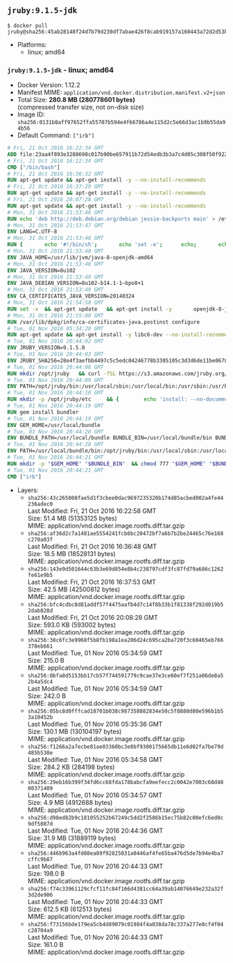 ## `jruby:9.1.5-jdk`

```console
$ docker pull jruby@sha256:45ab28148f24d7b79d230df7abae426f8cab919157a160443a72d2d53b3acacb
```

-	Platforms:
	-	linux; amd64

### `jruby:9.1.5-jdk` - linux; amd64

-	Docker Version: 1.12.2
-	Manifest MIME: `application/vnd.docker.distribution.manifest.v2+json`
-	Total Size: **280.8 MB (280778601 bytes)**  
	(compressed transfer size, not on-disk size)
-	Image ID: `sha256:0131b8aff97652ffa55707b594e4f66786a4e115d2c5e66d3ac1b9b55da94b56`
-	Default Command: `["irb"]`

```dockerfile
# Fri, 21 Oct 2016 16:22:34 GMT
ADD file:23aa4f893e3288698c017b90be657911b72d54edb3b3a7c4d05c308f50f9228f in / 
# Fri, 21 Oct 2016 16:22:34 GMT
CMD ["/bin/bash"]
# Fri, 21 Oct 2016 16:36:32 GMT
RUN apt-get update && apt-get install -y --no-install-recommends 		ca-certificates 		curl 		wget 	&& rm -rf /var/lib/apt/lists/*
# Fri, 21 Oct 2016 16:37:29 GMT
RUN apt-get update && apt-get install -y --no-install-recommends 		bzr 		git 		mercurial 		openssh-client 		subversion 				procps 	&& rm -rf /var/lib/apt/lists/*
# Fri, 21 Oct 2016 20:07:28 GMT
RUN apt-get update && apt-get install -y --no-install-recommends 		bzip2 		unzip 		xz-utils 	&& rm -rf /var/lib/apt/lists/*
# Mon, 31 Oct 2016 21:53:46 GMT
RUN echo 'deb http://deb.debian.org/debian jessie-backports main' > /etc/apt/sources.list.d/jessie-backports.list
# Mon, 31 Oct 2016 21:53:47 GMT
ENV LANG=C.UTF-8
# Mon, 31 Oct 2016 21:53:48 GMT
RUN { 		echo '#!/bin/sh'; 		echo 'set -e'; 		echo; 		echo 'dirname "$(dirname "$(readlink -f "$(which javac || which java)")")"'; 	} > /usr/local/bin/docker-java-home 	&& chmod +x /usr/local/bin/docker-java-home
# Mon, 31 Oct 2016 21:53:48 GMT
ENV JAVA_HOME=/usr/lib/jvm/java-8-openjdk-amd64
# Mon, 31 Oct 2016 21:53:48 GMT
ENV JAVA_VERSION=8u102
# Mon, 31 Oct 2016 21:53:49 GMT
ENV JAVA_DEBIAN_VERSION=8u102-b14.1-1~bpo8+1
# Mon, 31 Oct 2016 21:53:49 GMT
ENV CA_CERTIFICATES_JAVA_VERSION=20140324
# Mon, 31 Oct 2016 21:54:58 GMT
RUN set -x 	&& apt-get update 	&& apt-get install -y 		openjdk-8-jdk="$JAVA_DEBIAN_VERSION" 		ca-certificates-java="$CA_CERTIFICATES_JAVA_VERSION" 	&& rm -rf /var/lib/apt/lists/* 	&& [ "$JAVA_HOME" = "$(docker-java-home)" ]
# Mon, 31 Oct 2016 21:55:00 GMT
RUN /var/lib/dpkg/info/ca-certificates-java.postinst configure
# Tue, 01 Nov 2016 05:34:20 GMT
RUN apt-get update && apt-get install -y libc6-dev --no-install-recommends && rm -rf /var/lib/apt/lists/*
# Tue, 01 Nov 2016 20:44:02 GMT
ENV JRUBY_VERSION=9.1.5.0
# Tue, 01 Nov 2016 20:44:03 GMT
ENV JRUBY_SHA256=28e4f3aefbb4497c5c5edc04246778b3305105c3d3d6de11be067826cc5bb766
# Tue, 01 Nov 2016 20:44:08 GMT
RUN mkdir /opt/jruby   && curl -fSL https://s3.amazonaws.com/jruby.org/downloads/${JRUBY_VERSION}/jruby-bin-${JRUBY_VERSION}.tar.gz -o /tmp/jruby.tar.gz   && echo "$JRUBY_SHA256 /tmp/jruby.tar.gz" | sha256sum -c -   && tar -zx --strip-components=1 -f /tmp/jruby.tar.gz -C /opt/jruby   && rm /tmp/jruby.tar.gz   && update-alternatives --install /usr/local/bin/ruby ruby /opt/jruby/bin/jruby 1
# Tue, 01 Nov 2016 20:44:09 GMT
ENV PATH=/opt/jruby/bin:/usr/local/sbin:/usr/local/bin:/usr/sbin:/usr/bin:/sbin:/bin
# Tue, 01 Nov 2016 20:44:10 GMT
RUN mkdir -p /opt/jruby/etc 	&& { 		echo 'install: --no-document'; 		echo 'update: --no-document'; 	} >> /opt/jruby/etc/gemrc
# Tue, 01 Nov 2016 20:44:19 GMT
RUN gem install bundler
# Tue, 01 Nov 2016 20:44:19 GMT
ENV GEM_HOME=/usr/local/bundle
# Tue, 01 Nov 2016 20:44:20 GMT
ENV BUNDLE_PATH=/usr/local/bundle BUNDLE_BIN=/usr/local/bundle/bin BUNDLE_SILENCE_ROOT_WARNING=1 BUNDLE_APP_CONFIG=/usr/local/bundle
# Tue, 01 Nov 2016 20:44:20 GMT
ENV PATH=/usr/local/bundle/bin:/opt/jruby/bin:/usr/local/sbin:/usr/local/bin:/usr/sbin:/usr/bin:/sbin:/bin
# Tue, 01 Nov 2016 20:44:21 GMT
RUN mkdir -p "$GEM_HOME" "$BUNDLE_BIN" 	&& chmod 777 "$GEM_HOME" "$BUNDLE_BIN"
# Tue, 01 Nov 2016 20:44:21 GMT
CMD ["irb"]
```

-	Layers:
	-	`sha256:43c265008fae5d1f3cbee0dac9697235320b174d85acbed002a4fe44236adec0`  
		Last Modified: Fri, 21 Oct 2016 16:22:58 GMT  
		Size: 51.4 MB (51353125 bytes)  
		MIME: application/vnd.docker.image.rootfs.diff.tar.gzip
	-	`sha256:af36d2c7a1481ae5554241fcb6bc20472bf7a6b7b2be24465c76e168c278a03f`  
		Last Modified: Fri, 21 Oct 2016 16:36:48 GMT  
		Size: 18.5 MB (18528131 bytes)  
		MIME: application/vnd.docker.image.rootfs.diff.tar.gzip
	-	`sha256:143e9d501644c63b3e69d854e8b4c238797cdf3fc87fd79a686c1262fe61e9b5`  
		Last Modified: Fri, 21 Oct 2016 16:37:53 GMT  
		Size: 42.5 MB (42500812 bytes)  
		MIME: application/vnd.docker.image.rootfs.diff.tar.gzip
	-	`sha256:bfc4cdbc8d81addf57f4475aafb4d7c14f8b33b1f81338f292d019b52dab828d`  
		Last Modified: Fri, 21 Oct 2016 20:08:28 GMT  
		Size: 593.0 KB (593002 bytes)  
		MIME: application/vnd.docker.image.rootfs.diff.tar.gzip
	-	`sha256:38c6fc3e9968f5b8fb198a1ea206d24c695ca2ba720f3c60465eb766378eb661`  
		Last Modified: Tue, 01 Nov 2016 05:34:59 GMT  
		Size: 215.0 B  
		MIME: application/vnd.docker.image.rootfs.diff.tar.gzip
	-	`sha256:0bfa8d5153bb17cb57f744591779c9cae37e3ce60ef7f251a06de8a52b4a5dc4`  
		Last Modified: Tue, 01 Nov 2016 05:34:59 GMT  
		Size: 242.0 B  
		MIME: application/vnd.docker.image.rootfs.diff.tar.gzip
	-	`sha256:05bc8d0fffcad18701b038c987358882834e50c5f8880d80e596b1b53a10452b`  
		Last Modified: Tue, 01 Nov 2016 05:35:36 GMT  
		Size: 130.1 MB (130104197 bytes)  
		MIME: application/vnd.docker.image.rootfs.diff.tar.gzip
	-	`sha256:f1266a2a7ecbe81ae03360bc3e8bf9300175665db11e6d02fa7be79d485b530e`  
		Last Modified: Tue, 01 Nov 2016 05:34:58 GMT  
		Size: 284.2 KB (284198 bytes)  
		MIME: application/vnd.docker.image.rootfs.diff.tar.gzip
	-	`sha256:29eb16b399f34fd6cc68fda178babcfa9eefecc2c0042e7003c68d4800371409`  
		Last Modified: Tue, 01 Nov 2016 05:34:57 GMT  
		Size: 4.9 MB (4912688 bytes)  
		MIME: application/vnd.docker.image.rootfs.diff.tar.gzip
	-	`sha256:d98ed82b9c181055252b67249c5dd2f2586b15ec75b82c00efc6ed0c9df5087d`  
		Last Modified: Tue, 01 Nov 2016 20:44:36 GMT  
		Size: 31.9 MB (31889119 bytes)  
		MIME: application/vnd.docker.image.rootfs.diff.tar.gzip
	-	`sha256:446b963a4fd08ea89f92825031a0446af4fe65ba476d5de7b94e4ba7cffc9b87`  
		Last Modified: Tue, 01 Nov 2016 20:44:33 GMT  
		Size: 198.0 B  
		MIME: application/vnd.docker.image.rootfs.diff.tar.gzip
	-	`sha256:f74c33961129cfcf11fc84f166d4381cc64a39ab14076649e232a32f3d2de906`  
		Last Modified: Tue, 01 Nov 2016 20:44:33 GMT  
		Size: 612.5 KB (612513 bytes)  
		MIME: application/vnd.docker.image.rootfs.diff.tar.gzip
	-	`sha256:f73156bde179ea5cb4d89079c01984f4a038da78c337a277e0cf4f04c28704a9`  
		Last Modified: Tue, 01 Nov 2016 20:44:33 GMT  
		Size: 161.0 B  
		MIME: application/vnd.docker.image.rootfs.diff.tar.gzip
